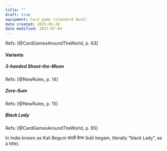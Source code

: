 ```yaml
---
title: ""
draft: true
equipment: Card game (standard deck)
date created: 2025-05-20
date modified: 2025-07-04
---
```


Refs: [@CardGamesAroundTheWorld, p. 63]

#### Variants

##### 3-handed Shoot-the-Moon

Refs: [@NewRules, p. 14]

##### Zero-Sum

Refs: [@NewRules, p. 15]

##### Black Lady 

Refs: [@CardGamesAroundTheWorld, p. 65]

In India known as <span lang="hi-Latn" class="aka noun">Kali Begum</span> <span lang="hi" class="aka">काली बेगम</span> (<span lang="hi-Latn">kālī begam</span>, literally “black Lady”, as a title).